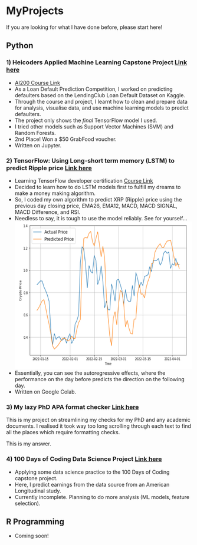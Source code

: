 # MyProjects
If you are looking for what I have done before, please start here!

## Python
### 1) Heicoders Applied Machine Learning Capstone Project <a href="https://github.com/JeremyPanalytics/MyProjects/blob/main/Jeremy_Pan_Capstone.ipynb"> Link here <a>
- <a href="https://heicodersacademy.com/AI200-applied-machine-learning-course"> AI200 Course Link </a>
- As a Loan Default Prediction Competition, I worked on predicting defaulters based on the LendingClub Loan Default Dataset on Kaggle.
- Through the course and project, I learnt how to clean and prepare data for analysis, visualise data, and use machine learning models to predict defaulters.
- The project only shows the *final* TensorFlow model I used. 
- I tried other models such as Support Vector Machines (SVM) and Random Forests.
- 2nd Place! Won a $50 GrabFood voucher.
- Written on Jupyter.

### 2) TensorFlow: Using Long-short term memory (LSTM) to predict Ripple price <a href="https://github.com/JeremyPanalytics/MyProjects/blob/main/timeseries_analysis_lstm.ipynb"> Link here </a>
  <ul>
<li> Learning TensorFlow developer certification <a href="https://www.udemy.com/join/login-popup/?next=/course/tensorflow-developer-certificate-machine-learning-zero-to-mastery/learn/lecture/25109862#overview"> Course Link </a>
<li> Decided to learn how to do LSTM models first to fulfill my dreams to make a money making algorithm.
<li> So, I coded my own algorithm to predict XRP (Ripple) price using the previous day closing price, EMA26, EMA12, MACD, MACD SIGNAL,	MACD Difference, and RSI.
<li> Needless to say, it is tough to use the model reliably. See for yourself...
<img src="Timeseries_XRP.png" width = 550 height = 400>
<li> Essentially, you can see the autoregressive effects, where the performance on the day before predicts the direction on the following day.  
<li> Written on Google Colab.
  </ul>
  
### 3) My lazy PhD APA format checker <a href="https://github.com/JeremyPanalytics/MyProjects/tree/main/lazyPhD"> Link here </a>
<p> This is my project on streamlining my checks for my PhD and any academic documents. I realised it took way too long scrolling through each text to find all the places which require formatting checks.</p> <p>This is my answer.</p>
  
### 4) 100 Days of Coding Data Science Project <a href = "https://github.com/JeremyPanalytics/MyProjects/blob/main/100%20days%20of%20code%20Data%20Science%20Capstone.ipynb"> Link here </a>
<ul>
  <li> Applying some data science practice to the 100 Days of Coding capstone project.
  <li> Here, I predict earnings from the data source from an American Longitudinal study.
  <li> Currently incomplete. Planning to do more analysis (ML models, feature selection). 
</ul>
  
## R Programming
- Coming soon!

